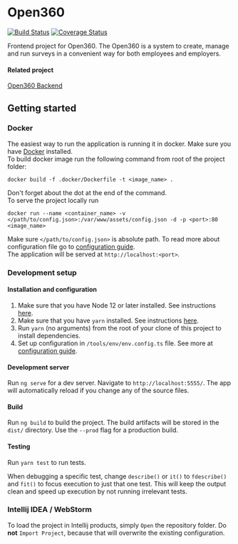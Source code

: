 # Open360
[![Build Status](https://travis-ci.org/o360/frontend.svg?branch=master)](https://travis-ci.org/o360/frontend)
[![Coverage Status](https://coveralls.io/repos/github/o360/frontend/badge.svg?branch=master)](https://coveralls.io/github/o360/frontend?branch=master)

Frontend project for Open360. The Open360 is a system to create, manage and run surveys in a convenient way for both employees and employers.


#### Related project
[Open360 Backend](https://github.com/o360/backend)

## Getting started
### Docker
The easiest way to run the application is running it in docker.
Make sure you have [Docker](https://docs.docker.com/install/) installed.  
To build docker image run the following command from root of the project folder:  
```shell
docker build -f .docker/Dockerfile -t <image_name> .
```  
Don't forget about the dot at the end of the command.  
To serve the project locally run  
```shell
docker run --name <container_name> -v </path/to/config.json>:/var/www/assets/config.json -d -p <port>:80 <image_name>
```  
Make sure `</path/to/config.json>` is absolute path. To read more about configuration file go to [configuration guide](/docs/config.md).   
The application will be served at `http://localhost:<port>`.

### Development setup

#### Installation and configuration

1. Make sure that you have Node 12 or later installed. See instructions [here](https://nodejs.org/en/download/).
1. Make sure that you have `yarn` installed. See instructions [here](https://yarnpkg.com/lang/en/docs/install/).
1. Run `yarn` (no arguments) from the root of your clone of this project to install dependencies.
1. Set up configuration in `/tools/env/env.config.ts` file. See more at [configuration guide](/docs/config.md).

#### Development server

Run `ng serve` for a dev server. Navigate to `http://localhost:5555/`. The app will automatically reload if you change any of the source files.

#### Build

Run `ng build` to build the project. The build artifacts will be stored in the `dist/` directory. Use the `--prod` flag for a production build.

#### Testing

Run `yarn test` to run tests.

When debugging a specific test, change `describe()` or `it()` to `fdescribe()`
and `fit()` to focus execution to just that one test. This will keep the output clean and speed up execution by not running irrelevant tests.

### Intellij IDEA / WebStorm

To load the project in Intellij products, simply `Open` the repository folder.
Do **not** `Import Project`, because that will overwrite the existing
configuration.
